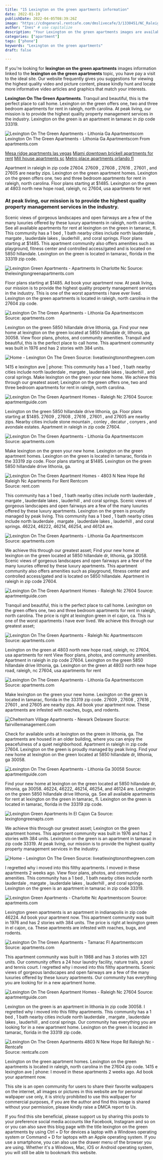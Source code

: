 ```yaml
---
title: "15 Lexington on the green apartments information"
date: 2022-01-19
publishDate: 2022-04-05T08:39:26Z
image: "https://cdngeneral.rentcafe.com/dmslivecafe/3/1330451/NC_Raleigh_LexingtonontheGreen_p1300649_1_01_1_PhotoGallery.jpg?width=850&amp;mode=pad&amp;bgcolor=333333&amp;quality=80"
author: "Ines" # use capitalize
description: "Your Lexington on the green apartments images are available in this site. Lexington on the green apartments are a topic that is being searched for and liked by netizens today. You can Download the Lexington on the green apartments files here. Get all royalty-free vectors."
categories: ["apartment"]
tags: ["phone"]
keywords: "Lexington on the green apartments"
draft: false

---
```


If you're looking for **lexington on the green apartments** images information linked to the **lexington on the green apartments** topic, you have pay a visit to the ideal  site.  Our website frequently  gives you  suggestions  for viewing  the highest  quality video and picture  content, please kindly hunt and locate more informative video articles and graphics  that match your interests.

**Lexington On The Green Apartments**. Tranquil and beautiful, this is the perfect place to call home. Lexington on the green offers one, two and three bedroom apartments for rent in raleigh, north carolina. At peak living, our mission is to provide the highest quality property management services in the industry. Lexington on the green is an apartment in tamarac in zip code 33319.

![Lexington On The Green Apartments - Lithonia Ga Apartmentscom](https://images1.apartments.com/i2/2mhZjiUmZ3mkDCeNHzDEcsRi0kVZIPiyOyhYpijRdhA/117/lexington-on-the-green-lithonia-ga-building-photo.jpg?p=1 "Lexington On The Green Apartments - Lithonia Ga Apartmentscom")
Lexington On The Green Apartments - Lithonia Ga Apartmentscom From apartments.com

[Mesa ridge apartments las vegas](/mesa-ridge-apartments-las-vegas/)
[Miami downtown brickell apartments for rent](/miami-downtown-brickell-apartments-for-rent/)
[Mill house apartments sc](/mill-house-apartments-sc/)
[Metro place apartments orlando fl](/metro-place-apartments-orlando-fl/)

Apartment in raleigh in zip code 27604. 27609 , 27608 , 27616 , 27601 , and 27605 are nearby zips. Lexington on the green apartment homes. Lexington on the green offers one, two and three bedroom apartments for rent in raleigh, north carolina. Floor plans starting at $1485. Lexington on the green at 4803 north new hope road, raleigh, nc 27604, usa apartments for rent

### At peak living, our mission is to provide the highest quality property management services in the industry.

Scenic views of gorgeous landscapes and open fairways are a few of the many luxuries offered by these luxury apartments in raleigh, north carolina. See all available apartments for rent at lexington on the green in tamarac, fl. This community has a 1 bed , 1 bath nearby cities include north lauderdale , margate , lauderdale lakes , lauderhill , and coral springs. Floor plans starting at $1485. This apartment community also offers amenities such as playground, fitness center and controlled access/gated and is located on 5850 hillandale. Lexington on the green is located in tamarac, florida in the 33319 zip code.


![Lexington Green Apartments - Apartments In Charlotte Nc](https://www.thelexingtongreenapartments.com/gridmedia/img/slide5.jpg "Lexington Green Apartments - Apartments In Charlotte Nc")
Source: thelexingtongreenapartments.com

Floor plans starting at $1485. Ad book your apartment now. At peak living, our mission is to provide the highest quality property management services in the industry. This is one of the worst apartments i have ever lived. Lexington on the green apartments is located in raleigh, north carolina in the 27604 zip code.

![Lexington On The Green Apartments - Lithonia Ga Apartmentscom](https://images1.apartments.com/i2/LL6szxs4sTrFDnneeTbY9KPJ39uFm451nkYT9TzU8_o/117/lexington-on-the-green-lithonia-ga-building-photo.jpg?p=1 "Lexington On The Green Apartments - Lithonia Ga Apartmentscom")
Source: apartments.com

Lexington on the green 5850 hillandale drive lithonia, ga. Find your new home at lexington on the green located at 5850 hillandale dr, lithonia, ga 30058. View floor plans, photos, and community amenities. Tranquil and beautiful, this is the perfect place to call home. This apartment community was built in 1976 and has 2 stories with 384 units.

![Home - Lexington On The Green](https://liveatlexingtononthegreen.com/media/filer_public/1040/2021/04/29/buildingphoto_41.jpg "Home - Lexington On The Green")
Source: liveatlexingtononthegreen.com

1415 e lexington ave | phone: This community has a 1 bed , 1 bath nearby cities include north lauderdale , margate , lauderdale lakes , lauderhill , and coral springs. Make lexington on the green your new home. We achieve this through our greatest asset; Lexington on the green offers one, two and three bedroom apartments for rent in raleigh, north carolina.

![Lexington On The Green Apartment Homes - Raleigh Nc 27604](https://rentpath-res.cloudinary.com/$img_current/t_3x2_jpg_xl/a02b0c6adef473e284b26e4902e0830a "Lexington On The Green Apartment Homes - Raleigh Nc 27604")
Source: apartmentguide.com

Lexington on the green 5850 hillandale drive lithonia, ga. Floor plans starting at $1485. 27609 , 27608 , 27616 , 27601 , and 27605 are nearby zips. Nearby cities include stone mountain , conley , decatur , conyers , and avondale estates. Apartment in raleigh in zip code 27604.

![Lexington On The Green Apartments - Lithonia Ga Apartmentscom](https://images1.apartments.com/i2/Ps_a0_nKRVbN-guVj-tMxnmnO8br4yuRhX5QxMKrHXs/111/lexington-on-the-green-lithonia-ga-primary-photo.jpg "Lexington On The Green Apartments - Lithonia Ga Apartmentscom")
Source: apartments.com

Make lexington on the green your new home. Lexington on the green apartment homes. Lexington on the green is located in tamarac, florida in the 33319 zip code. Floor plans starting at $1485. Lexington on the green 5850 hillandale drive lithonia, ga.

![Lexington On The Green Apartment Homes - 4803 N New Hope Rd Raleigh Nc Apartments For Rent Rentcom](https://rentpath-res.cloudinary.com/$img_current/t_3x2_jpg_xl/t_unpaid/fff34b1ab57d823c15b6f419d63da10b "Lexington On The Green Apartment Homes - 4803 N New Hope Rd Raleigh Nc Apartments For Rent Rentcom")
Source: rent.com

This community has a 1 bed , 1 bath nearby cities include north lauderdale , margate , lauderdale lakes , lauderhill , and coral springs. Scenic views of gorgeous landscapes and open fairways are a few of the many luxuries offered by these luxury apartments. Lexington on the green is proudly managed by peak living. This community has a 1 bed , 1 bath nearby cities include north lauderdale , margate , lauderdale lakes , lauderhill , and coral springs. 46224, 46222, 46214, 46254, and 46124 are.

![Lexington On The Green Apartments - Lithonia Ga Apartmentscom](https://images1.apartments.com/i2/2mhZjiUmZ3mkDCeNHzDEcsRi0kVZIPiyOyhYpijRdhA/117/lexington-on-the-green-lithonia-ga-building-photo.jpg?p=1 "Lexington On The Green Apartments - Lithonia Ga Apartmentscom")
Source: apartments.com

We achieve this through our greatest asset; Find your new home at lexington on the green located at 5850 hillandale dr, lithonia, ga 30058. Scenic views of gorgeous landscapes and open fairways are a few of the many luxuries offered by these luxury apartments. This apartment community also offers amenities such as playground, fitness center and controlled access/gated and is located on 5850 hillandale. Apartment in raleigh in zip code 27604.

![Lexington On The Green Apartment Homes - Raleigh Nc 27604](https://rentpath-res.cloudinary.com/$img_current/t_3x2_jpg_xl/2cee7f4ef9a90d4653938f9adcadf950 "Lexington On The Green Apartment Homes - Raleigh Nc 27604")
Source: apartmentguide.com

Tranquil and beautiful, this is the perfect place to call home. Lexington on the green offers one, two and three bedroom apartments for rent in raleigh, north carolina. The price is right at lexington green in el cajon, ca. This is one of the worst apartments i have ever lived. We achieve this through our greatest asset;

![Lexington On The Green Apartments - Raleigh Nc Apartmentscom](https://images1.apartments.com/i2/KdAztdr3zNzh7C3fcF8ul8p9b3E2hXTWqOQouyCvhlc/111/lexington-on-the-green-raleigh-nc-primary-photo.jpg "Lexington On The Green Apartments - Raleigh Nc Apartmentscom")
Source: apartments.com

Lexington on the green at 4803 north new hope road, raleigh, nc 27604, usa apartments for rent View floor plans, photos, and community amenities. Apartment in raleigh in zip code 27604. Lexington on the green 5850 hillandale drive lithonia, ga. Lexington on the green at 4803 north new hope road, raleigh, nc 27604, usa apartments for rent

![Lexington On The Green Apartments - Lithonia Ga Apartmentscom](https://images1.apartments.com/i2/INyNmSYQDx7r2-Ztxs3YD89dC38k-zUGTu1eiwQ4xdk/117/lexington-on-the-green-lithonia-ga-building-photo.jpg?p=1 "Lexington On The Green Apartments - Lithonia Ga Apartmentscom")
Source: apartments.com

Make lexington on the green your new home. Lexington on the green is located in tamarac, florida in the 33319 zip code. 27609 , 27608 , 27616 , 27601 , and 27605 are nearby zips. Ad book your apartment now. These apartments are infested with roaches, bugs, and rodents.

![Cheltenham Village Apartments - Newark Delaware](https://imageserv11.team-logic.com/mediaLibrary/97/lgDSC00391_1.JPG "Cheltenham Village Apartments - Newark Delaware")
Source: fairvillemanagement.com

Check for available units at lexington on the green in lithonia, ga. The apartments are housed in an older building, where you can enjoy the peacefulness of a quiet neighborhood. Apartment in raleigh in zip code 27604. Lexington on the green is proudly managed by peak living. Find your new home at lexington on the green located at 5850 hillandale dr, lithonia, ga 30058.

![Lexington On The Green Apartments - Lithonia Ga 30058](https://rentpath-res.cloudinary.com/$img_current/t_3x2_jpg_xl/0cacda01e93af34c0075905151993f2e "Lexington On The Green Apartments - Lithonia Ga 30058")
Source: apartmentguide.com

Find your new home at lexington on the green located at 5850 hillandale dr, lithonia, ga 30058. 46224, 46222, 46214, 46254, and 46124 are. Lexington on the green 5850 hillandale drive lithonia, ga. See all available apartments for rent at lexington on the green in tamarac, fl. Lexington on the green is located in tamarac, florida in the 33319 zip code.

![Lexington Green Apartments In El Cajon Ca](https://cdngeneralcf.rentcafe.com/dmslivecafe/3/1131432/image%20(12).png?&amp;quality=85&amp; "Lexington Green Apartments In El Cajon Ca")
Source: lexingtongreenapts.com

We achieve this through our greatest asset; Lexington on the green apartment homes. This apartment community was built in 1976 and has 2 stories with 384 units. Lexington on the green is an apartment in tamarac in zip code 33319. At peak living, our mission is to provide the highest quality property management services in the industry.

![Home - Lexington On The Green](https://liveatlexingtononthegreen.com/media/filer_public/1040/2021/04/29/buildingphoto_23.jpg "Home - Lexington On The Green")
Source: liveatlexingtononthegreen.com

I regretted why i moved into this filthy apartments. I moved in these apartments 2 weeks ago. View floor plans, photos, and community amenities. This community has a 1 bed , 1 bath nearby cities include north lauderdale , margate , lauderdale lakes , lauderhill , and coral springs. Lexington on the green is an apartment in tamarac in zip code 33319.

![Lexington Green Apartments - Charlotte Nc Apartmentscom](https://images1.apartments.com/i2/yJr3ycoo74QhTgt93iDxE0yg33RjORTfRuL1e4i-VqU/111/lexington-green-charlotte-nc-primary-photo.jpg "Lexington Green Apartments - Charlotte Nc Apartmentscom")
Source: apartments.com

Lexington green apartments is an apartment in indianapolis in zip code 46224. Ad book your apartment now. This apartment community was built in 1976 and has 2 stories with 384 units. The price is right at lexington green in el cajon, ca. These apartments are infested with roaches, bugs, and rodents.

![Lexington On The Green Apartments - Tamarac Fl Apartmentscom](https://images1.apartments.com/i2/zQRjSg7h_34cfEa6xCguvdX7Ub0igTwWwk9UtUvY2yk/111/lexington-on-the-green-tamarac-fl-building-photo.jpg "Lexington On The Green Apartments - Tamarac Fl Apartmentscom")
Source: apartments.com

This apartment community was built in 1988 and has 3 stories with 321 units. Our community offers a 24 hour laundry facility, nature trails, a pool and tennis court. I regretted why i moved into this filthy apartments. Scenic views of gorgeous landscapes and open fairways are a few of the many luxuries offered by these luxury apartments. Our community has everything you are looking for in a new apartment home.

![Lexington On The Green Apartment Homes - Raleigh Nc 27604](https://rentpath-res.cloudinary.com/$img_current/t_3x2_jpg_xl/9e74d657fe6306aaba09426844d65e69 "Lexington On The Green Apartment Homes - Raleigh Nc 27604")
Source: apartmentguide.com

Lexington on the green is an apartment in lithonia in zip code 30058. I regretted why i moved into this filthy apartments. This community has a 1 bed , 1 bath nearby cities include north lauderdale , margate , lauderdale lakes , lauderhill , and coral springs. Our community has everything you are looking for in a new apartment home. Lexington on the green is located in tamarac, florida in the 33319 zip code.

![Lexington On The Green Apartments 4803 N New Hope Rd Raleigh Nc - Rentcafe](https://cdngeneral.rentcafe.com/dmslivecafe/3/1330451/NC_Raleigh_LexingtonontheGreen_p1300649_1_01_1_PhotoGallery.jpg?width=850&amp;mode=pad&amp;bgcolor=333333&amp;quality=80 "Lexington On The Green Apartments 4803 N New Hope Rd Raleigh Nc - Rentcafe")
Source: rentcafe.com

Lexington on the green apartment homes. Lexington on the green apartments is located in raleigh, north carolina in the 27604 zip code. 1415 e lexington ave | phone: I moved in these apartments 2 weeks ago. Ad book your apartment now.

This site is an open community for users to share their favorite wallpapers on the internet, all images or pictures in this website are for personal wallpaper use only, it is stricly prohibited to use this wallpaper for commercial purposes, if you are the author and find this image is shared without your permission, please kindly raise a DMCA report to Us.

If you find this site beneficial, please support us by sharing this posts to your preference social media accounts like Facebook, Instagram and so on or you can also save this blog page with the title lexington on the green apartments by using Ctrl + D for devices a laptop with a Windows operating system or Command + D for laptops with an Apple operating system. If you use a smartphone, you can also use the drawer menu of the browser you are using. Whether it's a Windows, Mac, iOS or Android operating system, you will still be able to bookmark this website.
